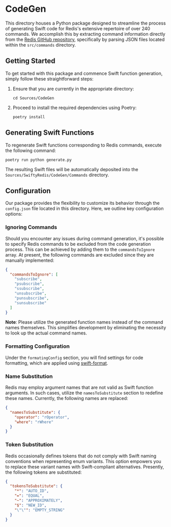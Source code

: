 # CodeGen

This directory houses a Python package designed to streamline the process of generating Swift code for Redis's extensive repertoire of over 240 commands. We accomplish this by extracting command information directly from the [Redis GitHub repository](https://github.com/redis/redis), specifically by parsing JSON files located within the `src/commands` directory.

## Getting Started

To get started with this package and commence Swift function generation, simply follow these straightforward steps:

1. Ensure that you are currently in the appropriate directory:

   ```shell
   cd Sources/CodeGen
   ```

2. Proceed to install the required dependencies using Poetry:

   ```shell
   poetry install
   ```

## Generating Swift Functions

To regenerate Swift functions corresponding to Redis commands, execute the following command:

```shell
poetry run python generate.py
```

The resulting Swift files will be automatically deposited into the `Sources/SwiftyRedis/CodeGen/Commands` directory.

## Configuration

Our package provides the flexibility to customize its behavior through the `config.json` file located in this directory. Here, we outline key configuration options:

### Ignoring Commands

Should you encounter any issues during command generation, it's possible to specify Redis commands to be excluded from the code generation process. This can be achieved by adding them to the `commandsToIgnore` array. At present, the following commands are excluded since they are manually implemented:

```json
{
  "commandsToIgnore": [
    "subscribe",
    "psubscribe",
    "ssubscribe",
    "unsubscribe",
    "punsubscribe",
    "sunsubscribe"
  ]
}
```

**Note**: Please utilize the generated function names instead of the command names themselves. This simplifies development by eliminating the necessity to look up the actual command names.

### Formatting Configuration

Under the `formatingConfig` section, you will find settings for code formatting, which are applied using [swift-format](https://github.com/apple/swift-format).

### Name Substitution

Redis may employ argument names that are not valid as Swift function arguments. In such cases, utilize the `namesToSubstitute` section to redefine these names. Currently, the following names are replaced:

```json
{
  "namesToSubstitute": {
    "operator": "rOperator",
    "where": "rWhere"
  }
}
```

### Token Substitution

Redis occasionally defines tokens that do not comply with Swift naming conventions when representing enum variants. This option empowers you to replace these variant names with Swift-compliant alternatives. Presently, the following tokens are substituted:

```json
{
  "tokensToSubstitute": {
    "*": "AUTO_ID",
    "=": "EQUAL",
    "~": "APPROXIMATELY",
    "$": "NEW_ID",
    "\"\"": "EMPTY_STRING"
  }
}
```
